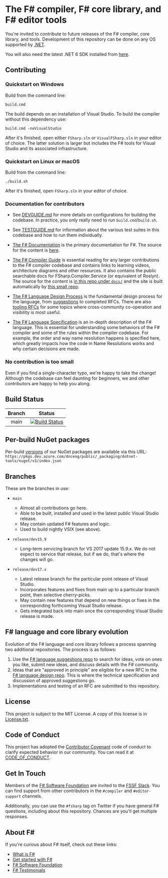 # The F# compiler, F# core library, and F# editor tools

You're invited to contribute to future releases of the F# compiler, core library, and tools. Development of this repository can be done on any OS supported by [.NET](https://dotnet.microsoft.com/).

You will also need the latest .NET 6 SDK installed from [here](https://dotnet.microsoft.com/download/dotnet/6.0).

## Contributing

### Quickstart on Windows

Build from the command line:

```shell
build.cmd
```

The build depends on an installation of Visual Studio. To build the compiler without this dependency use:

```shell
build.cmd -noVisualStudio
```

After it's finished, open either `FSharp.sln` or `VisualFSharp.sln` in your editor of choice. The latter solution is larger but includes the F# tools for Visual Studio and its associated infrastructure.

### Quickstart on Linux or macOS

Build from the command line:

```shell
./build.sh
```

After it's finished, open `FSharp.sln` in your editor of choice.

### Documentation for contributors

* See [DEVGUIDE.md](DEVGUIDE.md) for more details on configurations for building the codebase. In practice, you only really need to run `build.cmd`/`build.sh`.

* See [TESTGUIDE.md](TESTGUIDE.md) for information about the various test suites in this codebase and how to run them individually.

* [The F# Documentation](https://docs.microsoft.com/en-us/dotnet/fsharp/) is the primary documentation for F#. The source for the content is [here](https://github.com/dotnet/docs/tree/main/docs/fsharp).

* [The F# Compiler Guide](https://fsharp.github.io/fsharp-compiler-docs/) is essential reading for any larger contributions to the F# compiler codebase and contains links to learning videos, architecture diagrams and other resources. It also contains the public searchable docs for FSharp.Compiler.Service (or equivalent of Roslyn). The source for the content is [in this repo under `docs/`](docs/) and the site is built automatically by [this small repo](https://github.com/fsharp/fsharp-compiler-docs).

* [The F# Language Design Process](https://github.com/fsharp/fslang-design/) is the fundamental design process for the language, from [suggestions](https://github.com/fsharp/fslang-suggestions) to completed RFCs.  There are also [tooling RFCs](https://github.com/fsharp/fslang-design/tree/main/tooling) for some topics where cross-community co-operation and visibility is most useful.

* [The F# Language Specification](https://fsharp.org/specs/language-spec/) is an in-depth description of the F# language. This is essential for understanding some behaviors of the F# compiler and some of the rules within the compiler codebase. For example, the order and way name resolution happens is specified here, which greatly impacts how the code in Name Resolutions works and why certain decisions are made.

### No contribution is too small

Even if you find a single-character typo, we're happy to take the change! Although the codebase can feel daunting for beginners, we and other contributors are happy to help you along.

## Build Status

| Branch | Status |
|:------:|:------:|
|main|[![Build Status](https://dev.azure.com/dnceng/public/_apis/build/status/dotnet/fsharp/fsharp-ci?branchName=main)](https://dev.azure.com/dnceng/public/_build/latest?definitionId=496&branchName=main)|

## Per-build NuGet packages

Per-build [versions](https://dev.azure.com/dnceng/public/_packaging?_a=package&feed=dotnet-tools&view=versions&package=FSharp.Compiler.Service&protocolType=NuGet) of our NuGet packages are available via this URL: `https://pkgs.dev.azure.com/dnceng/public/_packaging/dotnet-tools/nuget/v3/index.json`

## Branches

These are the branches in use:

* `main`
  * Almost all contributions go here.
  * Able to be built, installed and used in the latest public Visual Studio release.
  * May contain updated F# features and logic.
  * Used to build nightly VSIX (see above).

* `release/dev15.9`
  * Long-term servicing branch for VS 2017 update 15.9.x. We do not expect to service that release, but if we do, that's where the changes will go.

* `release/dev17.x`
  * Latest release branch for the particular point release of Visual Studio.
  * Incorporates features and fixes from main up to a particular branch point, then selective cherry-picks.
  * May contain new features that depend on new things or fixes in the corresponding forthcoming Visual Studio release.
  * Gets integrated back into main once the corresponding Visual Studio release is made.

## F# language and core library evolution

Evolution of the F# language and core library follows a process spanning two additional repositories. The process is as follows:

1. Use the [F# language suggestions repo](https://github.com/fsharp/fslang-suggestions/) to search for ideas, vote on ones you like, submit new ideas, and discuss details with the F# community.
2. Ideas that are "approved in principle" are eligible for a new RFC in the [F# language design repo](https://github.com/fsharp/fslang-design). This is where the technical specification and discussion of approved suggestions go.
3. Implementations and testing of an RFC are submitted to this repository.

## License

This project is subject to the MIT License. A copy of this license is in [License.txt](License.txt).

## Code of Conduct

This project has adopted the [Contributor Covenant](https://contributor-covenant.org/) code of conduct to clarify expected behavior in our community. You can read it at [CODE_OF_CONDUCT](CODE_OF_CONDUCT.md).

## Get In Touch

Members of the [F# Software Foundation](https://fsharp.org) are invited to the [FSSF Slack](https://fsharp.org/guides/slack/). You can find support from other contributors in the `#compiler` and `#editor-support` channels.

Additionally, you can use the `#fsharp` tag on Twitter if you have general F# questions, including about this repository. Chances are you'll get multiple responses.

## About F\#

If you're curious about F# itself, check out these links:

* [What is F#](https://docs.microsoft.com/dotnet/fsharp/what-is-fsharp)
* [Get started with F#](https://docs.microsoft.com/dotnet/fsharp/get-started/)
* [F# Software Foundation](https://fsharp.org)
* [F# Testimonials](https://fsharp.org/testimonials)
